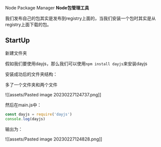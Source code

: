 

Node Package Manager **Node包管理工具**

我们发布自己的包其实是发布到registry上面的，当我们安装一个包时其实是从registry上面下载的包。

## StartUp

新建文件夹

假如我们要使用dayjs，那么我们可以使用`npm install dayjs`来安装dayjs

安装成功后的文件夹结构：

多了一个文件夹和两个文件

![[assets/Pasted image 20230227124737.png]]

然后在main.js中：

```js
const dayjs = require('dayjs')
console.log(dayjs)
```

输出为：

![[assets/Pasted image 20230227124828.png]]


